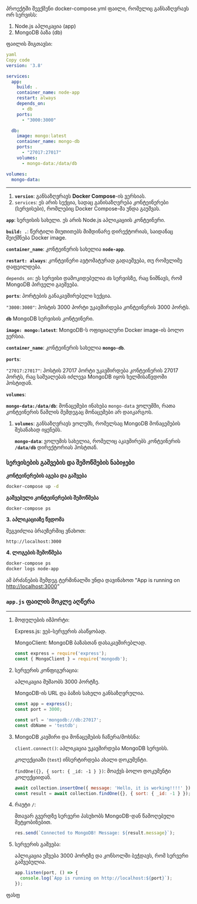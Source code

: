 პროექტში შევქმენი docker-compose.yml ფაილი, რომელიც განსაზღვრავს ორ სერვისს:

1. Node.js აპლიკაცია (app)
2. MongoDB ბაზა (db)

ფაილის შიგთავსი:

```yaml
yaml
Copy code
version: '3.8'

services:
  app:
    build: .
    container_name: node-app
    restart: always
    depends_on:
      - db
    ports:
      - "3000:3000"

  db:
    image: mongo:latest
    container_name: mongo-db
    ports:
      - "27017:27017"
    volumes:
      - mongo-data:/data/db

volumes:
  mongo-data:
```

---

1. **`version`**: განსაზღვრავს **Docker Compose**-ის ვერსიას.
2. `services`: ეს არის სექცია, სადაც განისაზღვრება კონტეინერები (სერვისები), რომლებიც Docker Compose-მა უნდა გაუშვას.

**`app`**: სერვისის სახელი. ეს არის Node.js აპლიკაციის კონტეინერი.

**`build: .`**:  წერტილი მიუთითებს მიმდინარე დირექტორიას, საიდანაც შეიქმნება Docker image.

**`container_name`**: კონტეინერის სახელია **`node-app`**.

**`restart: always`**: კონტეინერი ავტომატურად გადაეშვება, თუ რომელიმე დაფეილდება.

`depends_on`: ეს სერვისი დამოკიდებულია `db` სერვისზე, რაც ნიშნავს, რომ MongoDB პირველი გაეშვება.

**`ports`**: პორტების განაკავშირებელი სექცია.

`"3000:3000"`: ჰოსტის 3000 პორტი უკავშირდება კონტეინერის 3000 პორტს.

**`db`** MongoDB სერვისის კონტეინერი.

**`image: mongo:latest`**: MongoDB-ს ოფიციალური Docker image-ის ბოლო ვერსია.

**`container_name`**: კონტეინერის სახელია **`mongo-db`**.

**`ports`**:

`"27017:27017"`: ჰოსტის 27017 პორტი უკავშირდება კონტეინერის 27017 პორტს, რაც საშუალებას იძლევა MongoDB იყოს ხელმისაწვდომი ჰოსტიდან.

**`volumes`**:

**`mongo-data:/data/db`**: მონაცემები ინახება `mongo-data` ვოლუმში, რათა კონტეინერის წაშლის შემდეგაც მონაცემები არ დაიკარგოს.

1. **`volumes`**: განსაზღვრავს ვოლუმს, რომელსაც MongoDB მონაცემების შესანახად იყენებს.
    
    **`mongo-data`**: ვოლუმის სახელია, რომელიც აკავშირებს კონტეინერის **`/data/db`** დირექტორიას ჰოსტთან.
    

### **სერვისების გაშვების და შემოწმების ნაბიჯები**

**კონტეინერების აგება და გაშვება**

```bash
docker-compose up -d
```

**გაშვებული კონტეინერების შემოწმება**

```bash
docker-compose ps
```

**3. აპლიკაციაზე წვდომა**

შეგვიძლია ბრაუზერშიც ვნახოთ:

```arduino
http://localhost:3000
```

**4. ლოგების შემოწმება**

```bash
docker-compose ps
docker logs node-app
```

ამ ბრძანების შემდეგ ტერმინალში უნდა დავინახოთ “App is running on [http://localhost:3000](http://localhost:3000/)”


### **`app.js`** ფაილის მოკლე აღწერა

---

1. მოდულების იმპორტი:
    
    Express.js: ვებ-სერვერის ასაწყობად.
    
    MongoClient: MongoDB ბაზასთან დასაკავშირებლად.
    
    ```jsx
    const express = require('express');
    const { MongoClient } = require('mongodb');
    ```
    
2. სერვერის კონფიგურაცია:
    
    აპლიკაცია მუშაობს 3000 პორტზე.
    
    MongoDB-ის URL და ბაზის სახელი განსაზღვრულია.
    
    ```jsx
    const app = express();
    const port = 3000;
    
    const url = 'mongodb://db:27017';
    const dbName = 'testdb';
    ```
    
3. MongoDB კავშირი და მონაცემების ჩაწერა/მოხსნა:
    
    `client.connect()`: აპლიკაცია უკავშირდება MongoDB სერვისს.
    
    კოლექციაში (`test`) ინსერტირდება ახალი დოკუმენტი.
    
    `findOne({}, { sort: { _id: -1 } })`: მოაქვს ბოლო დოკუმენტი კოლექციიდან.
    
    ```jsx
    await collection.insertOne({ message: 'Hello, it is working!!!!' });
    const result = await collection.findOne({}, { sort: { _id: -1 } });
    ```
    
4. რაუტი `/`:
    
    მთავარ გვერდზე სერვერი პასუხობს MongoDB-დან წამოღებული შეტყობინებით.
    
    ```jsx
    res.send(`Connected to MongoDB! Message: ${result.message}`);
    ```
    
5. სერვერის გაშვება:
    
    აპლიკაცია ეშვება 3000 პორტზე და კონსოლში ბეჭდავს, რომ სერვერი გაშვებულია.
    
    ```jsx
    app.listen(port, () => {
      console.log(`App is running on http://localhost:${port}`);
    });
    ```
    

ფასფ
